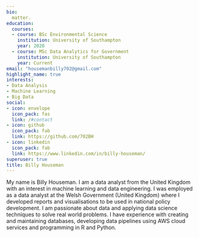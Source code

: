 ```yaml
---
bio: 
  matter.
education:
  courses:
  - course: BSc Environmental Science
    institution: University of Southampton
    year: 2020
  - course: MSc Data Analytics for Government
    institution: University of Southampton
    year: Current
email: "housemanbilly702@gmail.com"
highlight_name: true
interests:
- Data Analysis
- Machine Learning
- Big Data
social:
- icon: envelope
  icon_pack: fas
  link: /#contact
- icon: github
  icon_pack: fab
  link: https://github.com/702BH
- icon: linkedin
  icon_pack: fab
  link: https://www.linkedin.com/in/billy-houseman/
superuser: true
title: Billy Houseman
---
```



My name is Billy Houseman. I am a data analyst from the United Kingdom with an interest in machine learning and data engineering. I was employed as a data analyst at the Welsh Government (United Kingdom) where I developed reports and visualisations to be used in national policy development. I am passionate about data and applying data science techniques to solve real world problems. I have experience with creating and maintaining databases, developing data pipelines using AWS cloud services and programming in R and Python.

